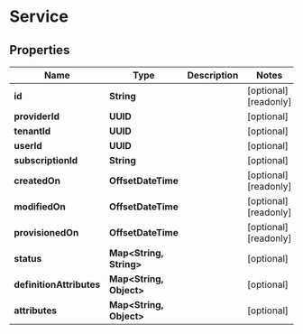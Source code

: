 

# Service

## Properties

Name | Type | Description | Notes
------------ | ------------- | ------------- | -------------
**id** | **String** |  |  [optional] [readonly]
**providerId** | **UUID** |  |  [optional]
**tenantId** | **UUID** |  |  [optional]
**userId** | **UUID** |  |  [optional]
**subscriptionId** | **String** |  |  [optional]
**createdOn** | **OffsetDateTime** |  |  [optional] [readonly]
**modifiedOn** | **OffsetDateTime** |  |  [optional] [readonly]
**provisionedOn** | **OffsetDateTime** |  |  [optional] [readonly]
**status** | **Map&lt;String, String&gt;** |  |  [optional]
**definitionAttributes** | **Map&lt;String, Object&gt;** |  |  [optional]
**attributes** | **Map&lt;String, Object&gt;** |  |  [optional]



